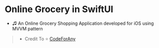 # Online Grocery in SwiftUI

 * ♫ An Online Grocery Shopping Application developed for iOS using MVVM pattern
> * Credit To ⭐️ [CodeForAny](https://www.youtube.com/@CodeForAny)

